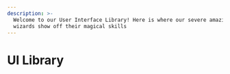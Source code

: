 ```yaml
---
description: >-
  Welcome to our User Interface Library! Here is where our severe amazing
  wizards show off their magical skills
---
```


# UI Library

